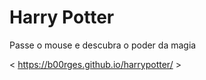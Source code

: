 # Harry Potter

Passe o mouse e descubra o poder da magia

< https://b00rges.github.io/harrypotter/ >
